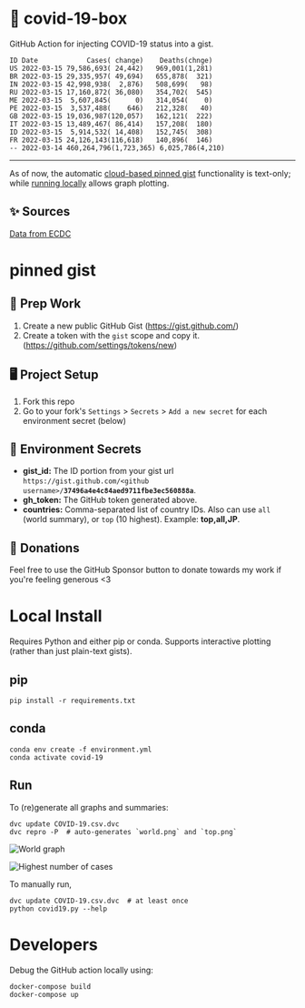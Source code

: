 # 🏥 covid-19-box

GitHub Action for injecting COVID-19 status into a gist.

```
ID Date            Cases( change)    Deaths(chnge)
US 2022-03-15 79,586,693( 24,442)   969,001(1,281)
BR 2022-03-15 29,335,957( 49,694)   655,878(  321)
IN 2022-03-15 42,998,938(  2,876)   508,699(   98)
RU 2022-03-15 17,160,872( 36,080)   354,702(  545)
ME 2022-03-15  5,607,845(      0)   314,054(    0)
PE 2022-03-15  3,537,488(    646)   212,328(   40)
GB 2022-03-15 19,036,987(120,057)   162,121(  222)
IT 2022-03-15 13,489,467( 86,414)   157,208(  180)
ID 2022-03-15  5,914,532( 14,408)   152,745(  308)
FR 2022-03-15 24,126,143(116,618)   140,896(  146)
-- 2022-03-14 460,264,796(1,723,365) 6,025,786(4,210)
```

---

As of now, the automatic [cloud-based pinned gist](#pinned-gist) functionality is text-only;
while [running locally](#local-install) allows graph plotting.

## ✨ Sources

[Data from ECDC](https://www.ecdc.europa.eu/en/publications-data/download-todays-data-geographic-distribution-covid-19-cases-worldwide)

# pinned gist

## 🎒 Prep Work
1. Create a new public GitHub Gist (https://gist.github.com/)
1. Create a token with the `gist` scope and copy it. (https://github.com/settings/tokens/new)

## 🖥 Project Setup
1. Fork this repo
1. Go to your fork's `Settings` > `Secrets` > `Add a new secret` for each environment secret (below)

## 🤫 Environment Secrets
- **gist_id:** The ID portion from your gist url `https://gist.github.com/<github username>/`**`37496a4e4c84aed9711fbe3ec560888a`**.
- **gh_token:** The GitHub token generated above.
- **countries:** Comma-separated list of country IDs. Also can use `all` (world summary), or `top` (10 highest). Example: **top,all,JP**.

## 💸 Donations

Feel free to use the GitHub Sponsor button to donate towards my work if you're feeling generous <3

# Local Install

Requires Python and either pip or conda. Supports interactive plotting (rather than just plain-text gists).

## pip

```
pip install -r requirements.txt
```

## conda

```
conda env create -f environment.yml
conda activate covid-19
```

## Run

To (re)generate all graphs and summaries:

```
dvc update COVID-19.csv.dvc
dvc repro -P  # auto-generates `world.png` and `top.png`
```

![World graph](world.png)

![Highest number of cases](top.png)

To manually run,

```
dvc update COVID-19.csv.dvc  # at least once
python covid19.py --help
```

# Developers

Debug the GitHub action locally using:

```
docker-compose build
docker-compose up
```
